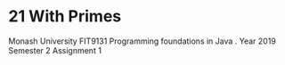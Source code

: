 # 21 With Primes
Monash University FIT9131 Programming foundations in Java . 
Year 2019 Semester 2 Assignment 1
